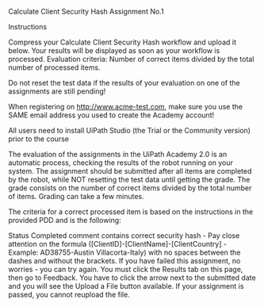 Calculate Client Security Hash Assignment No.1

Instructions

Compress your Calculate Client Security Hash workflow and upload it below. Your results will be displayed as soon as your workflow is processed. Evaluation criteria: Number of correct items divided by the total number of processed items.

Do not reset the test data if the results of your evaluation on one of the assignments are still pending!

When registering on http://www.acme-test.com, make sure you use the SAME email address you used to create the Academy account!

All users need to install UiPath Studio (the Trial or the Community version) prior to the course

The evaluation of the assignments in the UiPath Academy 2.0 is an automatic process, checking the results of the robot running on your system. The assignment should be submitted after all items are completed by the robot, while NOT resetting the test data until getting the grade. The grade consists on the number of correct items divided by the total number of items. Grading can take a few minutes.

The criteria for a correct processed item is based on the instructions in the provided PDD and is the following:

Status Completed
comment contains correct security hash - Pay close attention on the formula ([ClientID]-[ClientName]-[ClientCountry] - Example: AD38755-Austin Villacorta-Italy) with no spaces between the dashes and without the brackets.
If you have failed this assignment, no worries - you can try again. You must click the Results tab on this page, then go to Feedback. You have to click the arrow next to the submitted date and you will see the Upload a File button available. If your assignment is passed, you cannot reupload the file.
